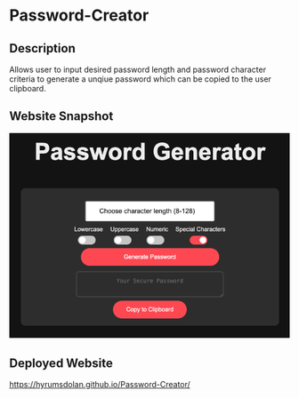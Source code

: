 # Password-Creator

## Description
Allows user to input desired password length and password character criteria to generate a unqiue password which can be copied to the user clipboard.

## Website Snapshot

![Screenshot of the website](./Website_Snapshot.png)

## Deployed Website
https://hyrumsdolan.github.io/Password-Creator/
